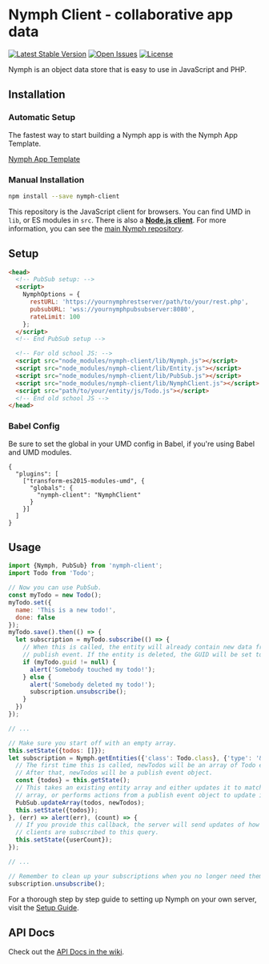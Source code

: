# Nymph Client - collaborative app data

[![Latest Stable Version](https://img.shields.io/npm/v/nymph-client.svg)](https://www.npmjs.com/package/nymph-client) [![Open Issues](https://img.shields.io/github/issues/sciactive/nymph-client.svg)](https://github.com/sciactive/nymph-client/issues) [![License](https://img.shields.io/github/license/sciactive/nymph-client.svg)]()

Nymph is an object data store that is easy to use in JavaScript and PHP.

## Installation

### Automatic Setup

The fastest way to start building a Nymph app is with the Nymph App Template.

[Nymph App Template](https://github.com/hperrin/nymph-template)

### Manual Installation

```sh
npm install --save nymph-client
```

This repository is the JavaScript client for browsers. You can find UMD in `lib`, or ES modules in `src`. There is also a **[Node.js client](https://github.com/sciactive/nymph-client-node)**. For more information, you can see the [main Nymph repository](https://github.com/sciactive/nymph).

## Setup

```html
<head>
  <!-- PubSub setup: -->
  <script>
    NymphOptions = {
      restURL: 'https://yournymphrestserver/path/to/your/rest.php',
      pubsubURL: 'wss://yournymphpubsubserver:8080',
      rateLimit: 100
    };
  </script>
  <!-- End PubSub setup -->

  <!-- For old school JS: -->
  <script src="node_modules/nymph-client/lib/Nymph.js"></script>
  <script src="node_modules/nymph-client/lib/Entity.js"></script>
  <script src="node_modules/nymph-client/lib/PubSub.js"></script>
  <script src="node_modules/nymph-client/lib/NymphClient.js"></script>
  <script src="path/to/your/entity/js/Todo.js"></script>
  <!-- End old school JS -->
</head>
```

### Babel Config

Be sure to set the global in your UMD config in Babel, if you're using Babel and UMD modules.

```
{
  "plugins": [
    ["transform-es2015-modules-umd", {
      "globals": {
        "nymph-client": "NymphClient"
      }
    }]
  ]
}
```

## Usage

```js
import {Nymph, PubSub} from 'nymph-client';
import Todo from 'Todo';

// Now you can use PubSub.
const myTodo = new Todo();
myTodo.set({
  name: 'This is a new todo!',
  done: false
});
myTodo.save().then(() => {
  let subscription = myTodo.subscribe(() => {
    // When this is called, the entity will already contain new data from the
    // publish event. If the entity is deleted, the GUID will be set to null.
    if (myTodo.guid != null) {
      alert('Somebody touched my todo!');
    } else {
      alert('Somebody deleted my todo!');
      subscription.unsubscribe();
    }
  })
});

// ...

// Make sure you start off with an empty array.
this.setState({todos: []});
let subscription = Nymph.getEntities({'class': Todo.class}, {'type': '&', '!tag': 'archived'}).subscribe((newTodos) => {
  // The first time this is called, newTodos will be an array of Todo entities.
  // After that, newTodos will be a publish event object.
  const {todos} = this.getState();
  // This takes an existing entity array and either updates it to match another
  // array, or performs actions from a publish event object to update it.
  PubSub.updateArray(todos, newTodos);
  this.setState({todos});
}, (err) => alert(err), (count) => {
  // If you provide this callback, the server will send updates of how many
  // clients are subscribed to this query.
  this.setState({userCount});
});

// ...

// Remember to clean up your subscriptions when you no longer need them.
subscription.unsubscribe();
```

For a thorough step by step guide to setting up Nymph on your own server, visit the [Setup Guide](https://github.com/sciactive/nymph/wiki/Setup-Guide).

## API Docs

Check out the [API Docs in the wiki](https://github.com/sciactive/nymph/wiki/API-Docs).
